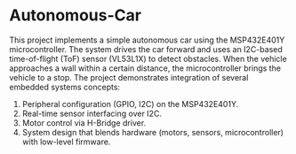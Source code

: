 # Autonomous-Car
This project implements a simple autonomous car using the MSP432E401Y microcontroller. The
system drives the car forward and uses an I2C-based time-of-flight (ToF) sensor (VL53L1X) to detect
obstacles. When the vehicle approaches a wall within a certain distance, the microcontroller brings
the vehicle to a stop.
The project demonstrates integration of several embedded systems concepts:
1. Peripheral configuration (GPIO, I2C) on the MSP432E401Y.
2. Real-time sensor interfacing over I2C.
3. Motor control via H-Bridge driver.
4. System design that blends hardware (motors, sensors, microcontroller) with low-level
firmware.
